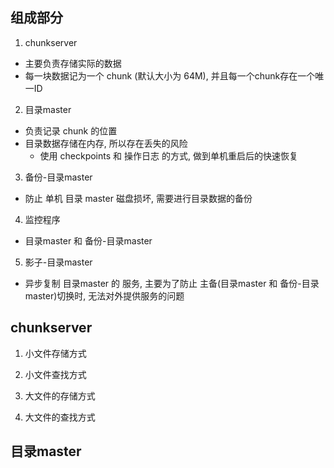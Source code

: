 ## 组成部分
1. chunkserver
- 主要负责存储实际的数据
- 每一块数据记为一个 chunk (默认大小为 64M), 并且每一个chunk存在一个唯一ID

2. 目录master
- 负责记录 chunk 的位置
- 目录数据存储在内存, 所以存在丢失的风险
    - 使用 checkpoints 和 操作日志 的方式, 做到单机重启后的快速恢复

3. 备份-目录master
- 防止 单机 目录 master 磁盘损坏, 需要进行目录数据的备份

4. 监控程序
- 目录master 和 备份-目录master

5. 影子-目录master
- 异步复制 目录master 的 服务, 主要为了防止 主备(目录master 和 备份-目录master)切换时, 无法对外提供服务的问题


## chunkserver
1. 小文件存储方式

2. 小文件查找方式

3. 大文件的存储方式

4. 大文件的查找方式


## 目录master

